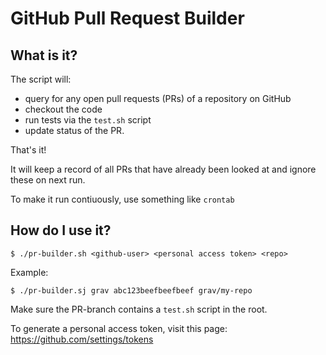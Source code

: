 # GitHub Pull Request Builder

## What is it?

The script will:
- query for any open pull requests (PRs) of a repository on GitHub
- checkout the code 
- run tests via the `test.sh` script
- update status of the PR.

That's it!

It will keep a record of all PRs that have already been looked at and ignore these on next run.

To make it run contiuously, use something like `crontab`

## How do I use it?

```
$ ./pr-builder.sh <github-user> <personal access token> <repo>
```

Example:

```
$ ./pr-builder.sj grav abc123beefbeefbeef grav/my-repo
```

Make sure the PR-branch contains a `test.sh` script in the root.

To generate a personal access token, visit this page:
https://github.com/settings/tokens

